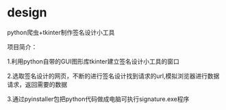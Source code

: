 # design
python爬虫+tkinter制作签名设计小工具

项目简介：

1.利用python自带的GUI图形库tkinter建立签名设计小工具的窗口

2.选取签名设计的网页，不断的进行签名设计找到请求的url,模拟浏览器进行数据请求，返回需要的数据

3.通过pyinstaller包把python代码做成电脑可执行signature.exe程序
